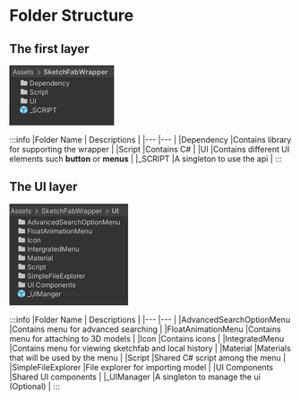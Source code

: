 # Folder Structure

## The first layer
![LayerOne](/images/FolderStructure-Level1.png)

:::info
|Folder Name | Descriptions |
|---         |---           |
|Dependency  |Contains library for supporting the wrapper                   |
|Script      |Contains C#                                                   |
|UI          |Contains different UI elements such **button** or **menus**   |
|_SCRIPT     |A singleton to use the api                                    |
:::

## The UI layer
![LayerUI](/images/FolderStructure-UI.png)

:::info
|Folder Name | Descriptions |
|---         |---           |
|AdvancedSearchOptionMenu  |Contains menu for advanced searching                    |
|FloatAnimationMenu        |Contains menu for attaching to 3D models                |
|Icon                      |Contains icons                                          |
|IntegratedMenu            |Contains menu for viewing sketchfab and local history   |
|Material                  |Materials that will be used by the menu                 |
|Script                    |Shared C# script among the menu                         |
|SimpleFileExplorer        |File explorer for importing model                       |
|UI Components             |Shared UI components                                    |
|_UIManager                |A singleton to manage the ui (Optional)                 |
:::